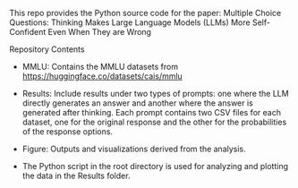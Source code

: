 This repo provides the Python source code for the paper: Multiple Choice Questions: Thinking Makes Large Language Models (LLMs) More Self-Confident Even When They are Wrong

Repository Contents
- MMLU: Contains the MMLU datasets from https://huggingface.co/datasets/cais/mmlu
- Results: Include results under two types of prompts: one where the LLM directly generates an answer and another where the answer is generated after thinking. Each prompt contains two CSV files for each dataset, one for the original response and the other for the probabilities of the response options.
- Figure: Outputs and visualizations derived from the analysis.

- The Python script in the root directory is used for analyzing and plotting the data in the Results folder.
